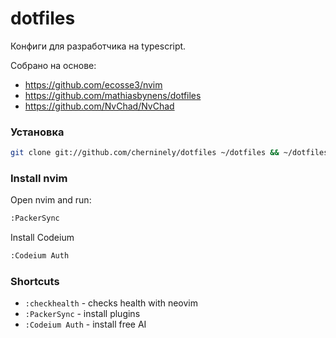dotfiles
========

Конфиги для разработчика на typescript.

Собрано на основе:
* https://github.com/ecosse3/nvim
* https://github.com/mathiasbynens/dotfiles
* https://github.com/NvChad/NvChad

### Установка

```bash
git clone git://github.com/cherninely/dotfiles ~/dotfiles && ~/dotfiles/bootstrap.sh
``````

### Install nvim

Open nvim and run:

```bash
:PackerSync
``````

Install Codeium

```bash
:Codeium Auth
``````

### Shortcuts
* `:checkhealth` - checks health with neovim
* `:PackerSync` - install plugins
* `:Codeium Auth` - install free AI


